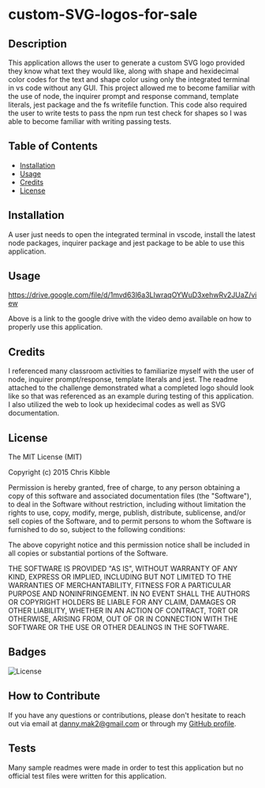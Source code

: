 # custom-SVG-logos-for-sale

## Description

This application allows the user to generate a custom SVG logo provided they know what text they would like, along with shape and hexidecimal color codes for the text and shape color using only the integrated terminal in vs code without any GUI. This project allowed me to become familiar with the use of node, the inquirer prompt and response command, template literals, jest package and the fs writefile function. This code also required the user to write tests to pass the npm run test check for shapes so I was able to become familiar with writing passing tests.

## Table of Contents

- [Installation](#installation)
- [Usage](#usage)
- [Credits](#credits)
- [License](#license)

## Installation

A user just needs to open the integrated terminal in vscode, install the latest node packages, inquirer package and jest package to be able to use this application. 

## Usage

 https://drive.google.com/file/d/1mvd63l6a3LIwraqOYWuD3xehwRv2JUaZ/view
 
Above is a link to the google drive with the video demo available on how to properly use this application. 


## Credits

I referenced many classroom activities to familiarize myself with the user of node, inquirer prompt/response, template literals and jest. The readme attached to the challenge demonstrated what a completed logo should look like so that was referenced as an example during testing of this application. I also utilized the web to look up hexidecimal codes as well as SVG documentation. 

## License

The MIT License (MIT)

Copyright (c) 2015 Chris Kibble

Permission is hereby granted, free of charge, to any person obtaining a copy of this software and associated documentation files (the "Software"), to deal in the Software without restriction, including without limitation the rights to use, copy, modify, merge, publish, distribute, sublicense, and/or sell copies of the Software, and to permit persons to whom the Software is furnished to do so, subject to the following conditions:

The above copyright notice and this permission notice shall be included in all copies or substantial portions of the Software.

THE SOFTWARE IS PROVIDED "AS IS", WITHOUT WARRANTY OF ANY KIND, EXPRESS OR IMPLIED, INCLUDING BUT NOT LIMITED TO THE WARRANTIES OF MERCHANTABILITY, FITNESS FOR A PARTICULAR PURPOSE AND NONINFRINGEMENT. IN NO EVENT SHALL THE AUTHORS OR COPYRIGHT HOLDERS BE LIABLE FOR ANY CLAIM, DAMAGES OR OTHER LIABILITY, WHETHER IN AN ACTION OF CONTRACT, TORT OR OTHERWISE, ARISING FROM, OUT OF OR IN CONNECTION WITH THE SOFTWARE OR THE USE OR OTHER DEALINGS IN THE SOFTWARE.


## Badges

![License](https://img.shields.io/badge/License-MIT-blue.svg)

## How to Contribute

If you have any questions or contributions, please don't hesitate to reach out via email at [danny.mak2@gmail.com](mailto:danny.mak2@gmail.com) or through my [GitHub profile](https://github.com/dannymak1993).

## Tests

Many sample readmes were made in order to test this application but no official test files were written for this application. 